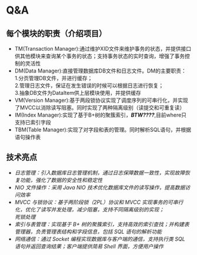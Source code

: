 # Q&A
## 每个模块的职责（介绍项目）
- TM(Transaction Manager):通过维护XID文件来维护事务的状态，并提供接口供其他模块来查询某个事务的状态；支持事务状态的实时查询，增强了事务控制的灵活性
- DM(Data Manager):直接管理数据库DB文件和日志文件。DM的主要职责：\
  1.分页管理DB文件，并进行缓存；\
  2.管理日志文件，保证在发生错误的时候可以根据日志进行恢复；\
  3.抽象DB文件为DataItem供上层模块使用，并提供缓存
- VM(Version Manager):基于两段锁协议实现了调度序列的可串行化，并实现了MVCC以消除读写阻塞。同时实现了两种隔离级别（读提交和可重复读）
- IM(Index Manager):实现了基于B+树的聚簇索引，***BTW????***,目前where只支持已索引字段
- TBM(Table Manager):实现了对字段和表的管理。同时解析SQL语句，并根据语句操作表


## 技术亮点
- *日志管理：引入数据库日志管理机制，通过日志保障数据一致性，实现故障恢复功能，强化了数据的安全性和稳定性*
- *NIO 文件操作：采用 Java NIO 技术优化数据库文件的读写操作，提高数据访问效率*
- *MVCC 与锁协议：基于两阶段锁（2PL）协议和 MVCC 实现事务的可串行化，优化了读写并发处理，减少阻塞，支持不同隔离级别的实现；\
  死锁处理*
- *索引与表管理：实现基于 B+ 树的聚簇索引，支持高效的索引查找；并构建表管理器，负责管理表结构和字段信息，包括 SQL 语句的解析功能*
- *网络通信：通过 Socket 编程实现数据库与客户端的通信，支持执行类 SQL 语句并返回查询结果；客户端提供简易 Shell 界面，方便用户操作*

